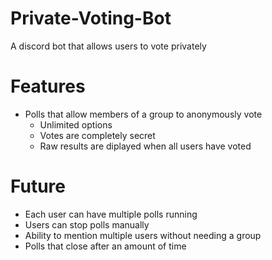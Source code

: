 # Private-Voting-Bot
A discord bot that allows users to vote privately

# Features
  - Polls that allow members of a group to anonymously vote
    - Unlimited options
    - Votes are completely secret
    - Raw results are diplayed when all users have voted
    
# Future
  - Each user can have multiple polls running
  - Users can stop polls manually
  - Ability to mention multiple users without needing a group
  - Polls that close after an amount of time

